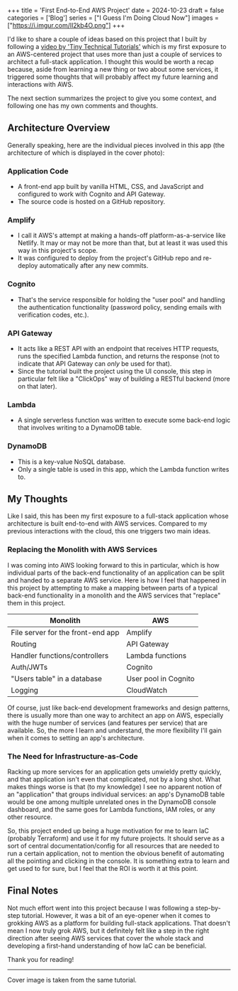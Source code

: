+++
title = 'First End-to-End AWS Project'
date = 2024-10-23
draft = false
categories = ['Blog']
series = ["I Guess I'm Doing Cloud Now"]
images = ["https://i.imgur.com/lI2kb4O.png"]
+++

I'd like to share a couple of ideas based on this project that I built by
following a [video by 'Tiny Technical Tutorials'](https://youtu.be/K6v6t5z6AsU)
which is my first exposure to an AWS-centered project that uses more than just
a couple of services to architect a full-stack application. I thought this
would be worth a recap because, aside from learning a new thing or two about
some services, it triggered some thoughts that will probably affect my future
learning and interactions with AWS.

The next section summarizes the project to give you some context, and following one has my own comments and thoughts.

## Architecture Overview

Generally speaking, here are the individual pieces involved in this app (the
architecture of which is displayed in the cover photo):

### Application Code

- A front-end app built by vanilla HTML, CSS, and JavaScript and configured to
work with Cognito and API Gateway.
- The source code is hosted on a GitHub repository.

### Amplify

- I call it AWS's attempt at making a hands-off platform-as-a-service like
Netlify. It may or may not be more than that, but at least it was used this way
in this project's scope.
- It was configured to deploy from the project's GitHub repo and re-deploy
automatically after any new commits.

### Cognito

- That's the service responsible for holding the "user pool" and handling the
authentication functionality (password policy, sending emails with verification
codes, etc.).

### API Gateway

- It acts like a REST API with an endpoint that receives HTTP requests, runs
the specified Lambda function, and returns the response (not to indicate that
API Gateway can *only* be used for that).
- Since the tutorial built the project using the UI console, this step in
particular felt like a "ClickOps" way of building a RESTful backend (more on
that later).

### Lambda

- A single serverless function was written to execute some back-end logic that
involves writing to a DynamoDB table.

### DynamoDB

- This is a key-value NoSQL database.
- Only a single table is used in this app, which the Lambda function writes to.

## My Thoughts

Like I said, this has been my first exposure to a full-stack application whose
architecture is built end-to-end with AWS services. Compared to my previous
interactions with the cloud, this one triggers two main ideas.

### Replacing the Monolith with AWS Services

I was coming into AWS looking forward to this in particular, which is how
individual parts of the back-end functionality of an application can be split
and handed to a separate AWS service. Here is how I feel that happened in this
project by attempting to make a mapping between parts of a typical back-end
functionality in a monolith and the AWS services that "replace" them in this
project.

| Monolith | AWS |
|-|-|
| File server for the front-end app | Amplify |
| Routing | API Gateway  |
| Handler functions/controllers | Lambda functions  |
| Auth/JWTs | Cognito  |
| "Users table" in a database | User pool in Cognito |
| Logging | CloudWatch |

Of course, just like back-end development frameworks and design patterns, there
is usually more than one way to architect an app on AWS, especially with the
huge number of services (and features per service) that are available. So, the
more I learn and understand, the more flexibility I'll gain when it comes to
setting an app's architecture.

### The Need for Infrastructure-as-Code 

Racking up more services for an application gets unwieldy pretty quickly, and
that application isn't even that complicated, not by a long shot. What makes
things worse is that (to my knowledge) I see no apparent notion of an
"application" that groups individual services: an app's DynamoDB table would be
one among multiple unrelated ones in the DynamoDB console dashboard, and the
same goes for Lambda functions, IAM roles, or any other resource.

So, this project ended up being a huge motivation for me to learn IaC (probably
Terraform) and use it for my future projects. It should serve as a sort of
central documentation/config for all resources that are needed to run a certain
application, not to mention the obvious benefit of automating all the pointing
and clicking in the console. It is something extra to learn and get used to for
sure, but I feel that the ROI is worth it at this point.

## Final Notes

Not much effort went into this project because I was following a step-by-step
tutorial. However, it was a bit of an eye-opener when it comes to grokking AWS
as a platform for building full-stack applications. That doesn't mean I now
truly grok AWS, but it definitely felt like a step in the right direction after
seeing AWS services that cover the whole stack and developing a first-hand
understanding of how IaC can be beneficial.

Thank you for reading!

* * *

Cover image is taken from the same tutorial.
